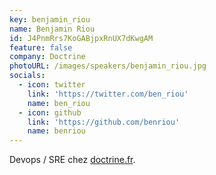 ```yaml
---
key: benjamin_riou
name: Benjamin Riou
id: J4PnmRrs7KoGABjpxRnUX7dKwgAM
feature: false
company: Doctrine
photoURL: /images/speakers/benjamin_riou.jpg
socials:
  - icon: twitter
    link: 'https://twitter.com/ben_riou'
    name: ben_riou
  - icon: github
    link: 'https://github.com/benriou'
    name: benriou
---
```

Devops / SRE chez [doctrine.fr](https://www.doctrine.fr/).

